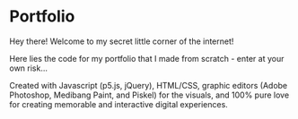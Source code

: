 # Portfolio

Hey there! Welcome to my secret little corner of the internet!

Here lies the code for my portfolio that I made from scratch - enter at your own risk...

Created with Javascript (p5.js, jQuery), HTML/CSS, graphic editors (Adobe Photoshop, Medibang Paint, and Piskel) for the visuals, and 100% pure love for creating memorable and interactive digital experiences.
